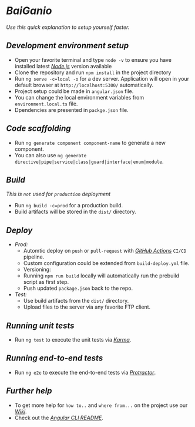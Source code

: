 # _BaiGanio_
_Use this quick explanation to setup yourself faster._
## _Development environment setup_
- Open your favorite terminal and type `node -v` to ensure you have installed latest [_Node.js_](https://nodejs.org) version available
- Clone the repository and run `npm install` in the project directory
- Run `ng serve -c=local -o` for a dev server. Application will open in your default browser at `http://localhost:5300/` automatically. 
- Project setup could be made in `angular.json` file.
- You can change the local environment variables from `environment.local.ts` file.
- Dpendencies are presented in `packge.json` file.
## _Code scaffolding_
- Run `ng generate component component-name` to generate a new component. 
- You can also use `ng generate directive|pipe|service|class|guard|interface|enum|module`.
## _Build_
_This is `not` used for `production` deployment_
- Run `ng build -c=prod` for a production build.
- Build artifacts will be stored in the `dist/` directory. 
## _Deploy_
- _Prod:_
  - Automtic deploy on `push` or `pull-request` with [_GitHub Actions_](https://docs.github.com/en/free-pro-team@latest/actions) `CI/CD` pipeline.
  - Custom configuration could be extended from `build-deploy.yml` file.
  - Versioning:
   - Running `npm run build` locally will automatically run the prebuild script as first step.
   - Push updated `package.json` back to the repo.
- _Test:_
  - Use build artifacts from the `dist/` directory. 
  - Upload files to the server via any favorite FTP client.
## _Running unit tests_
- Run `ng test` to execute the unit tests via [_Karma_](https://karma-runner.github.io).
## _Running end-to-end tests_
- Run `ng e2e` to execute the end-to-end tests via [_Protractor_](http://www.protractortest.org/).

## _Further help_
- To get more help for `how to..` and `where from...` on the project use our [_Wiki_]().
- Check out the [_Angular CLI README_](https://github.com/angular/angular-cli/blob/master/README.md).
